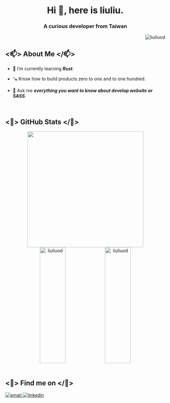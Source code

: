 <h1 align="center">Hi 🎃, here is liuliu.</h1>
<h3 align="center">A curious developer from Taiwan</h3>

<p align="right">
  <img src="https://komarev.com/ghpvc/?username=liuliuod&label=Profile%20views&color=0e75b6&style=flat" alt="liuliuod" />
</p>

## <📫> About Me </📫>

- 🧠 I’m currently learning _**Rust**_.

- 🪚 Know how to build products zero to one and to one hundred.

- 💬 Ask me _**everything you want to know about develop website or SASS**_.

<br />

## <🎃> GitHub Stats </🎃>

<div align="center"><img height="365px" src="https://github-readme-stats.vercel.app/api/top-langs/?username=liuliuod&layout=compact&hide_border=true" /></div>

<div align="center">
  <img height="365px" width="40%" src="https://github-readme-streak-stats.herokuapp.com/?user=liuliuod" alt="liuliuod" />
  <img height="365px" width="40%" src="https://github-readme-stats.vercel.app/api?username=liuliuod&show_icons=true&locale=en" alt="liuliuod" />
</div>

<br />

## <👾> Find me on </👾>
<span width="100%">
  <a href="mailto:liuliugit@gmail.com"><img src="https://img.icons8.com/color/96/000000/gmail.png" alt="email" />
  <a href="https://www.linkedin.com/in/chiamin-liu-390a7a1a4"><img src="https://img.icons8.com/color/96/000000/linkedin.png" alt="linkedin" />
</span>
